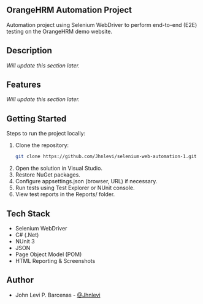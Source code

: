 ## OrangeHRM Automation Project

Automation project using Selenium WebDriver to perform end-to-end (E2E) testing on the OrangeHRM demo website.

## Description

_Will update this section later._

## Features

_Will update this section later._

## Getting Started

Steps to run the project locally:

1. Clone the repository:
   ```bash
   git clone https://github.com/Jhnlevi/selenium-web-automation-1.git
   ```
2. Open the solution in Visual Studio.
3. Restore NuGet packages.
4. Configure appsettings.json (browser, URL) if necessary.
5. Run tests using Test Explorer or NUnit console.
6. View test reports in the Reports/ folder.

## Tech Stack

- Selenium WebDriver
- C# (.Net)
- NUnit 3
- JSON
- Page Object Model (POM)
- HTML Reporting & Screenshots

## Author

- John Levi P. Barcenas - [@Jhnlevi](https://github.com/Jhnlevi)
